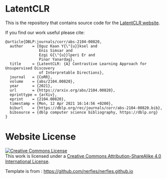 # LatentCLR

This is the repository that contains source code for the [LatentCLR website](https://gulperii.github.io/githubio/).

If you find our work useful please cite:
```
@article{DBLP:journals/corr/abs-2104-00820,
  author    = {Oguz Kaan Y{\"{u}}ksel and
               Enis Simsar and
               Ezgi G{\"{u}}lperi Er and
               Pinar Yanardag},
  title     = {LatentCLR: {A} Contrastive Learning Approach for Unsupervised Discovery
               of Interpretable Directions},
  journal   = {CoRR},
  volume    = {abs/2104.00820},
  year      = {2021},
  url       = {https://arxiv.org/abs/2104.00820},
  eprinttype = {arXiv},
  eprint    = {2104.00820},
  timestamp = {Mon, 12 Apr 2021 16:14:56 +0200},
  biburl    = {https://dblp.org/rec/journals/corr/abs-2104-00820.bib},
  bibsource = {dblp computer science bibliography, https://dblp.org}
}
```

# Website License
<a rel="license" href="http://creativecommons.org/licenses/by-sa/4.0/"><img alt="Creative Commons License" style="border-width:0" src="https://i.creativecommons.org/l/by-sa/4.0/88x31.png" /></a><br />This work is licensed under a <a rel="license" href="http://creativecommons.org/licenses/by-sa/4.0/">Creative Commons Attribution-ShareAlike 4.0 International License</a>.

Template is from : https://github.com/nerfies/nerfies.github.io
